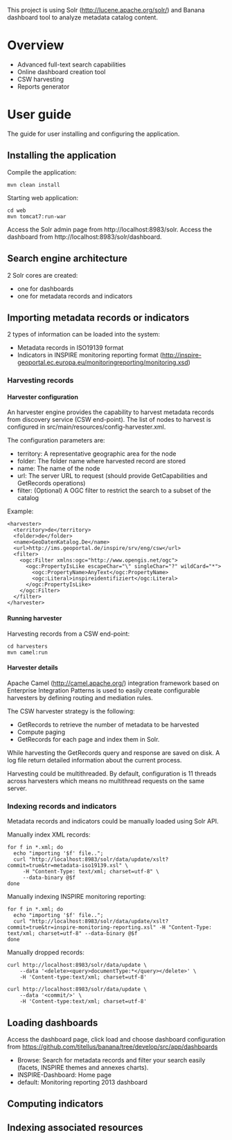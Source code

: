 
This project is using Solr (http://lucene.apache.org/solr/) and Banana dashboard tool 
to analyze metadata catalog content.



# Overview

* Advanced full-text search capabilities
* Online dashboard creation tool
* CSW harvesting
* Reports generator



# User guide

The guide for user installing and configuring the application.


## Installing the application

Compile the application:

```
mvn clean install
```


Starting web application:

```
cd web
mvn tomcat7:run-war
```

Access the Solr admin page from http://localhost:8983/solr.
Access the dashboard from http://localhost:8983/solr/dashboard.


## Search engine architecture


2 Solr cores are created:
* one for dashboards
* one for metadata records and indicators



## Importing metadata records or indicators
 
2 types of information can be loaded into the system:

* Metadata records in ISO19139 format
* Indicators in INSPIRE monitoring reporting format (http://inspire-geoportal.ec.europa.eu/monitoringreporting/monitoring.xsd)



### Harvesting records

#### Harvester configuration

An harvester engine provides the capability to harvest metadata records from discovery service (CSW end-point).
The list of nodes to harvest is configured in src/main/resources/config-harvester.xml.

The configuration parameters are:
* territory: A representative geographic area for the node
* folder: The folder name where harvested record are stored
* name: The name of the node
* url: The server URL to request (should provide GetCapabilities and GetRecords operations)
* filter: (Optional) A OGC filter to restrict the search to a subset of the catalog


Example:

```
<harvester>
  <territory>de</territory>
  <folder>de</folder>
  <name>GeoDatenKatalog.De</name>
  <url>http://ims.geoportal.de/inspire/srv/eng/csw</url>
  <filter>
    <ogc:Filter xmlns:ogc="http://www.opengis.net/ogc">
      <ogc:PropertyIsLike escapeChar="\" singleChar="?" wildCard="*">
        <ogc:PropertyName>AnyText</ogc:PropertyName>
        <ogc:Literal>inspireidentifiziert</ogc:Literal>
      </ogc:PropertyIsLike>
    </ogc:Filter>
  </filter>
</harvester>
```

#### Running harvester

Harvesting records from a CSW end-point:

```
cd harvesters
mvn camel:run
```

#### Harvester details

Apache Camel (http://camel.apache.org/) integration framework based on Enterprise Integration Patterns is used to easily create configurable harvesters by defining routing and mediation rules.

The CSW harvester strategy is the following:
* GetRecords to retrieve the number of metadata to be harvested
* Compute paging
* GetRecords for each page and index them in Solr.

While harvesting the GetRecords query and response are saved on disk. A log file return detailed information about the current process.

Harvesting could be multithreaded. By default, configuration is 11 threads across harvesters which means no multithread requests on the same server. 



### Indexing records and indicators

Metadata records and indicators could be manually loaded using Solr API.


Manually index XML records:

```
for f in *.xml; do
  echo "importing '$f' file..";
  curl "http://localhost:8983/solr/data/update/xslt?commit=true&tr=metadata-iso19139.xsl" \
     -H "Content-Type: text/xml; charset=utf-8" \
     --data-binary @$f
done
```

Manually indexing INSPIRE monitoring reporting:

```
for f in *.xml; do
  echo "importing '$f' file..";
  curl "http://localhost:8983/solr/data/update/xslt?commit=true&tr=inspire-monitoring-reporting.xsl" -H "Content-Type: text/xml; charset=utf-8" --data-binary @$f
done
```

Manually dropped records:
```
curl http://localhost:8983/solr/data/update \
    --data '<delete><query>documentType:*</query></delete>' \
    -H 'Content-type:text/xml; charset=utf-8'

curl http://localhost:8983/solr/data/update \
    --data '<commit/>' \
    -H 'Content-type:text/xml; charset=utf-8'
```

## Loading dashboards

Access the dashboard page, click load and choose dashboard configuration from
https://github.com/titellus/banana/tree/develop/src/app/dashboards

* Browse: Search for metadata records and filter your search easily (facets, INSPIRE themes and annexes charts).
* INSPIRE-Dashboard: Home page
* default: Monitoring reporting 2013 dashboard




## Computing indicators



## Indexing associated resources



